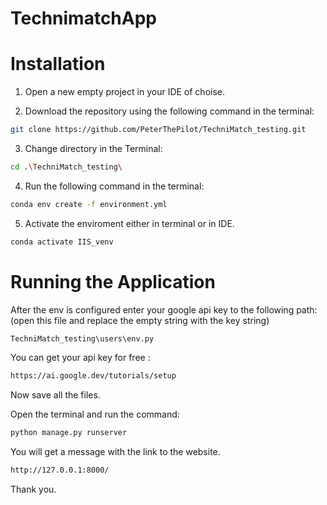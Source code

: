 ﻿# TechnimatchApp
# Installation
1. Open a new empty project in your IDE of choise.

2. Download the repository using the following command in the terminal:
```bash
git clone https://github.com/PeterThePilot/TechniMatch_testing.git
```
3. Change directory in the Terminal:
```bash
cd .\TechniMatch_testing\
```
4. Run the following command in the terminal:
```bash
conda env create -f environment.yml 
```
5. Activate the enviroment either in terminal or in IDE. 
```bash
conda activate IIS_venv
```
# Running the Application
After the env is configured enter your google api key to the following path:(open this file and replace the empty string with the key string)
```bash
TechniMatch_testing\users\env.py
```
You can get your api key for free :
```bash
https://ai.google.dev/tutorials/setup 
```
Now save all the files.

Open the terminal and run the command:
```bash
python manage.py runserver
```
You will get a message with the link to the website.
```bash
http://127.0.0.1:8000/
```
Thank you.
